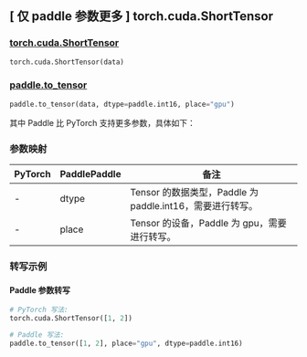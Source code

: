 ## [ 仅 paddle 参数更多 ] torch.cuda.ShortTensor

### [torch.cuda.ShortTensor](https://pytorch.org/docs/stable/tensors.html)

```python
torch.cuda.ShortTensor(data)
```

### [paddle.to_tensor](https://www.paddlepaddle.org.cn/documentation/docs/zh/develop/api/paddle/to_tensor_cn.html#to-tensor)

```python
paddle.to_tensor(data, dtype=paddle.int16, place="gpu")
```

其中 Paddle 比 PyTorch 支持更多参数，具体如下：

### 参数映射

| PyTorch | PaddlePaddle | 备注                                                      |
| ------- | ------------ | --------------------------------------------------------- |
| -       | dtype        | Tensor 的数据类型，Paddle 为 paddle.int16，需要进行转写。 |
| -       | place        | Tensor 的设备，Paddle 为 gpu，需要进行转写。              |

### 转写示例

#### Paddle 参数转写

```python
# PyTorch 写法:
torch.cuda.ShortTensor([1, 2])

# Paddle 写法:
paddle.to_tensor([1, 2], place="gpu", dtype=paddle.int16)
```
